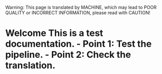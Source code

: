 Warning: This page is translated by MACHINE, which may lead to POOR QUALITY or INCORRECT INFORMATION, please read with CAUTION!

# Welcome This is a test documentation. - Point 1: Test the pipeline. - Point 2: Check the translation.